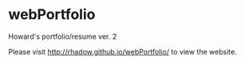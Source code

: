 webPortfolio
============

Howard's portfolio/resume ver. 2

Please visit <a href="http://rhadow.github.io/webPortfolio/">http://rhadow.github.io/webPortfolio/</a> to view the website.